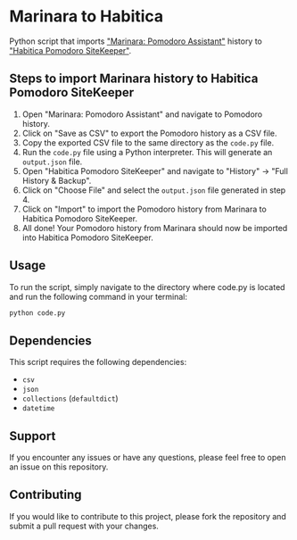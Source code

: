 # Marinara to Habitica

Python script that imports ["Marinara: Pomodoro Assistant"](https://github.com/schmich/marinara/) history to ["Habitica Pomodoro SiteKeeper"](https://github.com/ofekmiz/Habitica-Pomodoro-SiteKeeper/).

## Steps to import Marinara history to Habitica Pomodoro SiteKeeper

1. Open "Marinara: Pomodoro Assistant" and navigate to Pomodoro history.
2. Click on "Save as CSV" to export the Pomodoro history as a CSV file.
3. Copy the exported CSV file to the same directory as the `code.py` file.
4. Run the `code.py` file using a Python interpreter. This will generate an `output.json` file.
5. Open "Habitica Pomodoro SiteKeeper" and navigate to "History" -> "Full History & Backup".
6. Click on "Choose File" and select the `output.json` file generated in step 4.
7. Click on "Import" to import the Pomodoro history from Marinara to Habitica Pomodoro SiteKeeper.
8. All done! Your Pomodoro history from Marinara should now be imported into Habitica Pomodoro SiteKeeper.

## Usage
To run the script, simply navigate to the directory where code.py is located and run the following command in your terminal:
```bash 
python code.py
```

## Dependencies
This script requires the following dependencies:
* `csv`
* `json`
* `collections` (`defaultdict`)
* `datetime`

## Support 
If you encounter any issues or have any questions, please feel free to open an issue on this repository.

## Contributing
If you would like to contribute to this project, please fork the repository and submit a pull request with your changes.

